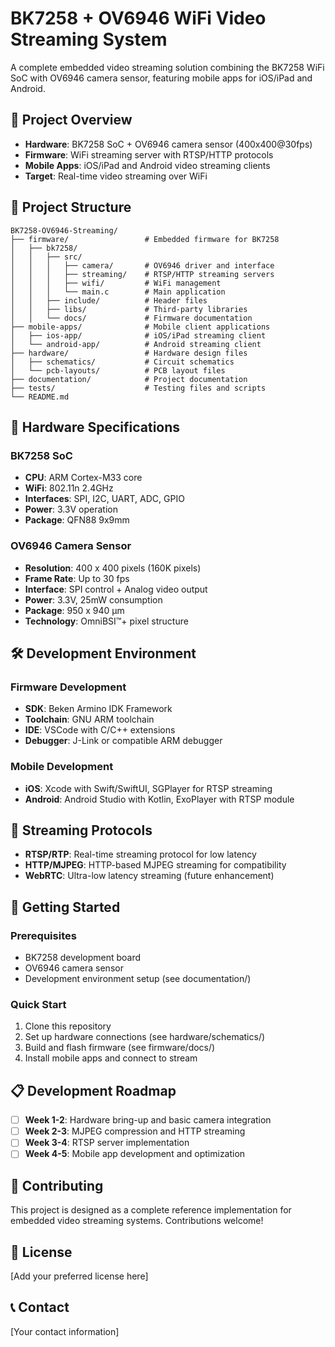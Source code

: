 # BK7258 + OV6946 WiFi Video Streaming System

A complete embedded video streaming solution combining the BK7258 WiFi SoC with OV6946 camera sensor, featuring mobile apps for iOS/iPad and Android.

## 🎯 Project Overview

- **Hardware**: BK7258 SoC + OV6946 camera sensor (400x400@30fps)
- **Firmware**: WiFi streaming server with RTSP/HTTP protocols
- **Mobile Apps**: iOS/iPad and Android video streaming clients
- **Target**: Real-time video streaming over WiFi

## 📁 Project Structure

```
BK7258-OV6946-Streaming/
├── firmware/                 # Embedded firmware for BK7258
│   ├── bk7258/
│   │   ├── src/
│   │   │   ├── camera/       # OV6946 driver and interface
│   │   │   ├── streaming/    # RTSP/HTTP streaming servers
│   │   │   ├── wifi/         # WiFi management
│   │   │   └── main.c        # Main application
│   │   ├── include/          # Header files
│   │   ├── libs/             # Third-party libraries
│   │   └── docs/             # Firmware documentation
├── mobile-apps/              # Mobile client applications
│   ├── ios-app/              # iOS/iPad streaming client
│   └── android-app/          # Android streaming client
├── hardware/                 # Hardware design files
│   ├── schematics/           # Circuit schematics
│   └── pcb-layouts/          # PCB layout files
├── documentation/            # Project documentation
├── tests/                    # Testing files and scripts
└── README.md
```

## 🔧 Hardware Specifications

### BK7258 SoC
- **CPU**: ARM Cortex-M33 core
- **WiFi**: 802.11n 2.4GHz
- **Interfaces**: SPI, I2C, UART, ADC, GPIO
- **Power**: 3.3V operation
- **Package**: QFN88 9x9mm

### OV6946 Camera Sensor
- **Resolution**: 400 x 400 pixels (160K pixels)
- **Frame Rate**: Up to 30 fps
- **Interface**: SPI control + Analog video output
- **Power**: 3.3V, 25mW consumption
- **Package**: 950 x 940 µm
- **Technology**: OmniBSI™+ pixel structure

## 🛠️ Development Environment

### Firmware Development
- **SDK**: Beken Armino IDK Framework
- **Toolchain**: GNU ARM toolchain
- **IDE**: VSCode with C/C++ extensions
- **Debugger**: J-Link or compatible ARM debugger

### Mobile Development
- **iOS**: Xcode with Swift/SwiftUI, SGPlayer for RTSP streaming
- **Android**: Android Studio with Kotlin, ExoPlayer with RTSP module

## 📡 Streaming Protocols

- **RTSP/RTP**: Real-time streaming protocol for low latency
- **HTTP/MJPEG**: HTTP-based MJPEG streaming for compatibility
- **WebRTC**: Ultra-low latency streaming (future enhancement)

## 🚀 Getting Started

### Prerequisites
- BK7258 development board
- OV6946 camera sensor
- Development environment setup (see documentation/)

### Quick Start
1. Clone this repository
2. Set up hardware connections (see hardware/schematics/)
3. Build and flash firmware (see firmware/docs/)
4. Install mobile apps and connect to stream

## 📋 Development Roadmap

- [ ] **Week 1-2**: Hardware bring-up and basic camera integration
- [ ] **Week 2-3**: MJPEG compression and HTTP streaming
- [ ] **Week 3-4**: RTSP server implementation
- [ ] **Week 4-5**: Mobile app development and optimization

## 🤝 Contributing

This project is designed as a complete reference implementation for embedded video streaming systems. Contributions welcome!

## 📄 License

[Add your preferred license here]

## 📞 Contact

[Your contact information]